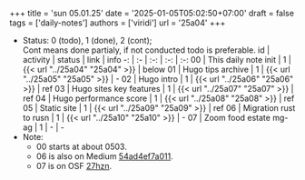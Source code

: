+++
title = 'sun 05.01.25'
date = '2025-01-05T05:02:50+07:00'
draft = false
tags = ['daily-notes']
authors = ['viridi']
url = '25a04'
+++
<!--more-->

+ Status: 0 (todo), 1 (done), 2 (cont); \
  Cont means done partialy, if not conducted todo is preferable.
id | activity | status | link | info
-: | :- | :-: | :-: | :-:
00 | This daily note init   | 1 | {{< url "../25a04" "25a04" >}} | below
01 | Hugo tips archive | 1 | {{< url "../25a05" "25a05" >}} | -
02 | Hugo intro    | 1 | {{< url "../25a06" "25a06" >}} | ref
03 | Hugo sites key features | 1 | {{< url "../25a07" "25a07" >}} | ref
04 | Hugo performance score | 1 | {{< url "../25a08" "25a08" >}} | ref
05 | Static site | 1 | {{< url "../25a09" "25a09" >}} | ref
06 | Migration rust to rusn | 1 | {{< url "../25a10" "25a10" >}} | -
07 | Zoom food estate mg-ag | 1 | - | -
+ Note:
  - 00 starts at about 0503.
  - 06 is also on Medium [54ad4ef7a011](https://medium.com/p/54ad4ef7a011).
  - 07 is on OSF [27hzn](https://osf.io/27hzn).
